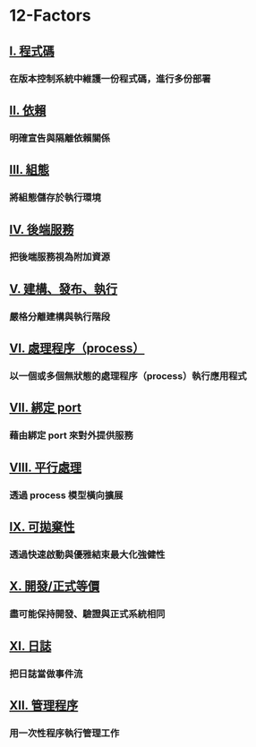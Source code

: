 12-Factors
==========

## [I. 程式碼](./codebase)
### 在版本控制系統中維護一份程式碼，進行多份部署

## [II. 依賴](./dependencies)
### 明確宣告與隔離依賴關係

## [III. 組態](./config)
### 將組態儲存於執行環境

## [IV. 後端服務](./backing-services)
### 把後端服務視為附加資源

## [V. 建構、發布、執行](./build-release-run)
### 嚴格分離建構與執行階段

## [VI. 處理程序（process）](./processes)
### 以一個或多個無狀態的處理程序（process）執行應用程式

## [VII. 綁定 port](./port-binding)
### 藉由綁定 port 來對外提供服務

## [VIII. 平行處理](./concurrency)
### 透過 process 模型橫向擴展

## [IX. 可拋棄性](./disposability)
### 透過快速啟動與優雅結束最大化強健性

## [X. 開發/正式等價](./dev-prod-parity)
### 盡可能保持開發、驗證與正式系統相同

## [XI. 日誌](./logs)
### 把日誌當做事件流

## [XII. 管理程序](./admin-processes)
### 用一次性程序執行管理工作
